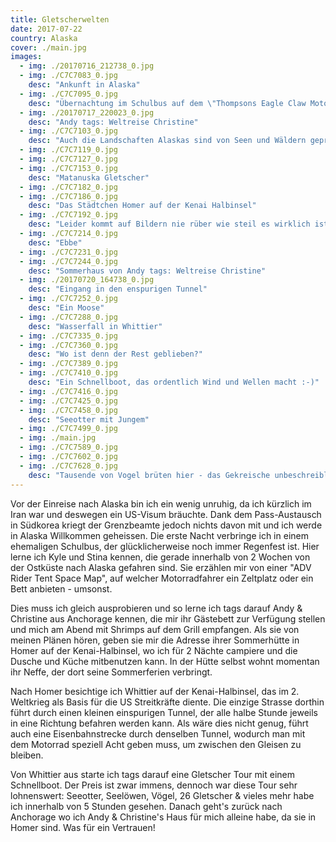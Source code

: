 ```yaml
---
title: Gletscherwelten
date: 2017-07-22
country: Alaska
cover: ./main.jpg
images:
  - img: ./20170716_212738_0.jpg
  - img: ./C7C7083_0.jpg
    desc: "Ankunft in Alaska"
  - img: ./C7C7095_0.jpg
    desc: "Übernachtung im Schulbus auf dem \"Thompsons Eagle Claw Motorcycle camping\""
  - img: ./20170717_220023_0.jpg
    desc: "Andy tags: Weltreise Christine"
  - img: ./C7C7103_0.jpg
    desc: "Auch die Landschaften Alaskas sind von Seen und Wäldern geprägt"
  - img: ./C7C7119_0.jpg
  - img: ./C7C7127_0.jpg
  - img: ./C7C7153_0.jpg
    desc: "Matanuska Gletscher"
  - img: ./C7C7182_0.jpg
  - img: ./C7C7186_0.jpg
    desc: "Das Städtchen Homer auf der Kenai Halbinsel"
  - img: ./C7C7192_0.jpg
    desc: "Leider kommt auf Bildern nie rüber wie steil es wirklich ist..."
  - img: ./C7C7214_0.jpg
    desc: "Ebbe"
  - img: ./C7C7231_0.jpg
  - img: ./C7C7244_0.jpg
    desc: "Sommerhaus von Andy tags: Weltreise Christine"
  - img: ./20170720_164738_0.jpg
    desc: "Eingang in den enspurigen Tunnel"
  - img: ./C7C7252_0.jpg
    desc: "Ein Moose"
  - img: ./C7C7288_0.jpg
    desc: "Wasserfall in Whittier"
  - img: ./C7C7335_0.jpg
  - img: ./C7C7360_0.jpg
    desc: "Wo ist denn der Rest geblieben?"
  - img: ./C7C7389_0.jpg
  - img: ./C7C7410_0.jpg
    desc: "Ein Schnellboot, das ordentlich Wind und Wellen macht :-)"
  - img: ./C7C7416_0.jpg
  - img: ./C7C7425_0.jpg
  - img: ./C7C7458_0.jpg
    desc: "Seeotter mit Jungem"
  - img: ./C7C7499_0.jpg
  - img: ./main.jpg
  - img: ./C7C7589_0.jpg
  - img: ./C7C7602_0.jpg
  - img: ./C7C7628_0.jpg
    desc: "Tausende von Vogel brüten hier - das Gekreische unbeschreiblich"
---
```


Vor der Einreise nach Alaska bin ich ein wenig unruhig, da ich kürzlich im Iran war und deswegen ein US-Visum bräuchte. Dank dem Pass-Austausch in Südkorea kriegt der Grenzbeamte jedoch nichts davon mit und ich werde in Alaska Willkommen geheissen. Die erste Nacht verbringe ich in einem ehemaligen Schulbus, der glücklicherweise noch immer Regenfest ist. Hier lerne ich Kyle und Stina kennen, die gerade innerhalb von 2 Wochen von der Ostküste nach Alaska gefahren sind. Sie erzählen mir von einer "ADV Rider Tent Space Map", auf welcher Motorradfahrer ein Zeltplatz oder ein Bett anbieten - umsonst.

Dies muss ich gleich ausprobieren und so lerne ich tags darauf Andy & Christine aus Anchorage kennen, die mir ihr Gästebett zur Verfügung stellen und mich am Abend mit Shrimps auf dem Grill empfangen. Als sie von meinen Plänen hören, geben sie mir die Adresse ihrer Sommerhütte in Homer auf der Kenai-Halbinsel, wo ich für 2 Nächte campiere und die Dusche und Küche mitbenutzen kann. In der Hütte selbst wohnt momentan ihr Neffe, der dort seine Sommerferien verbringt.

Nach Homer besichtige ich Whittier auf der Kenai-Halbinsel, das im 2. Weltkrieg als Basis für die US Streitkräfte diente. Die einzige Strasse dorthin führt durch einen kleinen einspurigen Tunnel, der alle halbe Stunde jeweils in eine Richtung befahren werden kann. Als wäre dies nicht genug, führt auch eine Eisenbahnstrecke durch denselben Tunnel, wodurch man mit dem Motorrad speziell Acht geben muss, um zwischen den Gleisen zu bleiben.

Von Whittier aus starte ich tags darauf eine Gletscher Tour mit einem Schnellboot. Der Preis ist zwar immens, dennoch war diese Tour sehr lohnenswert: Seeotter, Seelöwen, Vögel, 26 Gletscher & vieles mehr habe ich innerhalb von 5 Stunden gesehen. Danach geht's zurück nach Anchorage wo ich Andy & Christine's Haus für mich alleine habe, da sie in Homer sind. Was für ein Vertrauen!
